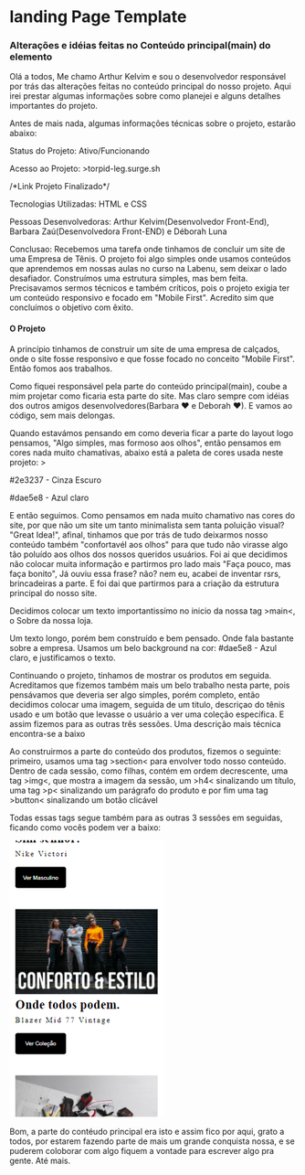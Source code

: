 # landing Page Template

<h3>Alterações e idéias feitas no Conteúdo principal(main) do elemento</h3>

<p>Olá a todos, Me chamo Arthur Kelvim e sou o desenvolvedor responsável por trás das alterações feitas no conteúdo principal do nosso projeto. Aqui irei prestar algumas informações sobre como planejei e alguns detalhes importantes do projeto.</p>

<p>Antes de mais nada, algumas informações técnicas sobre o projeto, estarão abaixo:</p>

<p>Status do Projeto: Ativo/Funcionando</p>
<p>Acesso ao Projeto: >torpid-leg.surge.sh</p> /*Link Projeto Finalizado*/
<p>Tecnologias Utilizadas: HTML e CSS</p>
<p>Pessoas Desenvolvedoras: Arthur Kelvim(Desenvolvedor Front-End), Barbara Zaú(Desenvolvedora Front-END) e Déborah Luna</p>
<p>Conclusao: Recebemos uma tarefa onde tinhamos de concluir um site de uma Empresa de Tênis. O projeto foi algo simples onde usamos conteúdos que aprendemos em nossas aulas no curso na Labenu, sem deixar o lado desafiador. Construímos uma estrutura simples, mas bem feita. Precisavamos sermos técnicos e também críticos, pois o projeto exigia ter um conteúdo responsivo e focado em "Mobile First". Acredito sim que concluímos o objetivo com êxito. </p>


<h4>O Projeto</h4>

<p>A princípio tinhamos de construir um site de uma empresa de calçados, onde o site fosse responsivo e que fosse focado no conceito "Mobile First". Então fomos aos trabalhos.</p>
<p>Como fiquei responsável pela parte do conteúdo principal(main), coube a mim projetar como ficaria esta parte do site. Mas claro sempre com idéias dos outros amigos desenvolvedores(Barbara ♥ e Deborah ♥). E vamos ao código, sem mais delongas.</p>

<p>Quando estavámos pensando em como deveria ficar a parte do layout logo pensamos, "Algo simples, mas formoso aos olhos", então pensamos em cores nada muito chamativas, abaixo está a paleta de cores usada neste projeto: ></p>

<p>#2e3237 - Cinza Escuro</p>
<p>#dae5e8 - Azul claro</p>

<p>E então seguimos. Como pensamos em nada muito chamativo nas cores do site, por que não um site um tanto minimalista sem tanta poluição visual? "Great Idea!", afinal, tinhamos que por trás de tudo deixarmos nosso conteúdo também "confortavél aos olhos" para que tudo não virasse algo tão poluído aos olhos dos nossos queridos usuários. Foi ai que decidimos não colocar muita informação e partirmos pro lado mais "Faça pouco, mas faça bonito", Já ouviu essa frase? não? nem eu, acabei de inventar rsrs, brincadeiras a parte. E foi dai que partirmos para a criação da estrutura principal do nosso site.</p>

<p>Decidimos colocar um texto importantissímo no inicio da nossa tag >main<, o Sobre da nossa loja.</p>
<p>Um texto longo, porém bem construído e bem pensado. Onde fala bastante sobre a empresa. Usamos um belo background na cor: #dae5e8 - Azul claro, e justificamos o texto.</p>

<p>Continuando o projeto, tinhamos de mostrar os produtos em seguida. Acreditamos que fizemos também mais um belo trabalho nesta parte, pois pensávamos que deveria ser algo simples, porém completo, então decidimos colocar uma imagem, seguida de um titulo, descriçao do tênis usado e um botão que levasse o usuário a ver uma coleção específica. E assim fizemos para as outras três sessões. Uma descrição mais técnica encontra-se a baixo</p>

<p>Ao construirmos a parte do conteúdo dos produtos, fizemos o seguinte: primeiro, usamos uma tag >section< para
envolver todo nosso conteúdo. Dentro de cada sessão, como filhas, contém em ordem decrescente, uma tag >img<, que mostra a imagem da sessão, um >h4< sinalizando um título, uma tag >p< sinalizando um parágrafo do produto e por fim uma tag >button< sinalizando um botão clicável</p>

<p>Todas essas tags segue também para as outras 3 sessões em seguidas, ficando como vocês podem ver a baixo: </p>


![Detalhe uma parte da sessão de Produtos](imagens/image-produtos.PNG)

<p>Bom, a parte do contéudo principal era isto e assim fico por aqui, grato a todos, por estarem fazendo parte de mais um grande conquista nossa, e se puderem coloborar com algo fiquem a vontade para escrever algo pra gente. Até mais. </p>


